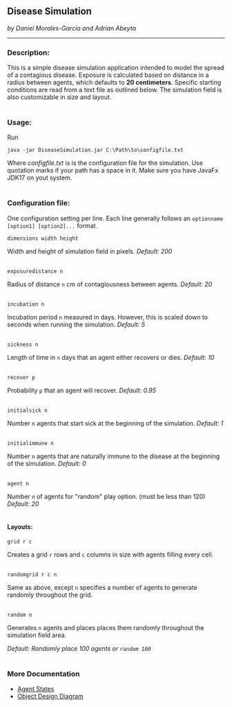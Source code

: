 ## Disease Simulation
*by Daniel Morales-Garcia and Adrian Abeyta*
___
### Description:
This is a simple disease simulation application intended to model the 
spread of a contagious disease. Exposure is calculated based on distance 
in a radius between agents, which defaults to **20 centimeters**. 
Specific starting conditions are read from a text file as outlined below. 
The simulation field is also customizable in size and layout. 
<br /><br />
### Usage:
Run

`java -jar DiseaseSimulation.jar C:\Path\to\configfile.txt`

Where *configfile.txt* is is the configuration file for the simulation. 
Use quotation marks if your path has a space in it. Make sure you have JavaFx JDK17 on yout system.
<br /><br />
### Configuration file:
One configuration setting per line.
Each line generally follows an `optionname [option1] [option2]...` format.

    dimensions width height
Width and height of simulation field in pixels. *Default: 200*
<br /><br />

    exposuredistance n
Radius of distance `n` cm of contagiousness between agents. *Default: 20*
<br /><br />

    incubation n
Incubation period `n` measured in days. However, this is scaled down to 
seconds when running the simulation. *Default: 5*
<br /><br />

    sickness n
Length of time in `n` days that an agent either recovers or dies. *Default: 10*
<br /><br />

    recover p
Probability `p` that an agent will recover. *Default: 0.95*
<br /><br />

    initialsick n
Number `n` agents  that start sick at the beginning of the simulation. 
*Default: 1*
<br /><br />

    initialimmune n
Number `n` agents that are naturally immune to the disease at the beginning 
of the simulation. *Default: 0*
<br /><br />


    agent n
Number `n` of agents for "random" play option. (must be less than 120) *Default: 20*
<br /><br />

#### Layouts:
    grid r c
Creates a grid `r` rows and `c` columns in size with agents filling every cell.
<br /><br />

    randomgrid r c n
Same as above, except `n` specifies a number of agents to generate randomly 
throughout the grid.
<br /><br />

    random n
Generates `n` agents and places places them randomly throughout the simulation 
field area.

*Default: Randomly place 100 agents  or `random 100`*
<br /><br />
### More Documentation
- [Agent States](doc/DiseaseSimulationAgentStates.pdf)
- [Object Design Diagram](doc/ObjectDesignDiagram.pdf)